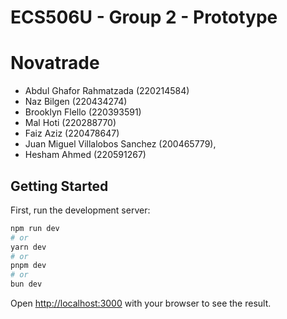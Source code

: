 # ECS506U - Group 2 - Prototype

# Novatrade

- Abdul Ghafor Rahmatzada (220214584)
- Naz Bilgen (220434274)
- Brooklyn Flello (220393591)
- Mal Hoti (220288770)
- Faiz Aziz (220478647)
- Juan Miguel Villalobos Sanchez (200465779),
- Hesham Ahmed (220591267)

## Getting Started

First, run the development server:

```bash
npm run dev
# or
yarn dev
# or
pnpm dev
# or
bun dev
```

Open [http://localhost:3000](http://localhost:3000) with your browser to see the result.
